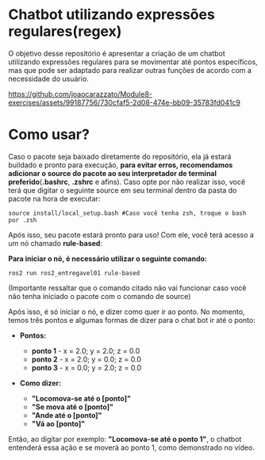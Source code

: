 # Chatbot utilizando expressões regulares(regex)
O objetivo desse repositório é apresentar a criação de um chatbot utilizando expressões regulares para se movimentar até pontos específicos, mas que pode ser adaptado para realizar outras funções de acordo com a necessidade do usuário.

https://github.com/joaocarazzato/Module8-exercises/assets/99187756/730cfaf5-2d08-474e-bb09-35783fd041c9

# Como usar?

Caso o pacote seja baixado diretamente do repositório, ela já estará buildado e pronto para execução, **para evitar erros, recomendamos adicionar o source do pacote ao seu interpretador de terminal preferido**(**.bashrc**, **.zshrc** e afins). Caso opte por não realizar isso, você terá que digitar o seguinte source em seu terminal dentro da pasta do pacote na hora de executar:
```
source install/local_setup.bash #Caso você tenha zsh, troque o bash por .zsh
```

Após isso, seu pacote estará pronto para uso! Com ele, você terá acesso a um nó chamado **rule-based**:

**Para iniciar o nó, é necessário utilizar o seguinte comando:**
```
ros2 run ros2_entregavel01 rule-based
```

(Importante ressaltar que o comando citado não vai funcionar caso você não tenha iniciado o pacote com o comando de source)

Após isso, é só iniciar o nó, e dizer como quer ir ao ponto. No momento, temos três pontos e algumas formas de dizer para o chat bot ir até o ponto:

- **Pontos:**
  - **ponto 1** - x = 2.0; y = 2.0; z = 0.0
  - **ponto 2** - x = 2.0; y = 0.0; z = 0.0
  - **ponto 3** - x = 0.0; y = 2.0; z = 0.0

- **Como dizer:**
  - **"Locomova-se até o [ponto]"**
  - **"Se mova até o [ponto]"**
  - **"Ande até o [ponto]"**
  - **"Vá ao [ponto]"**
 
Então, ao digitar por exemplo: **"Locomova-se até o ponto 1"**, o chatbot entenderá essa ação e se moverá ao ponto 1, como demonstrado no vídeo.
